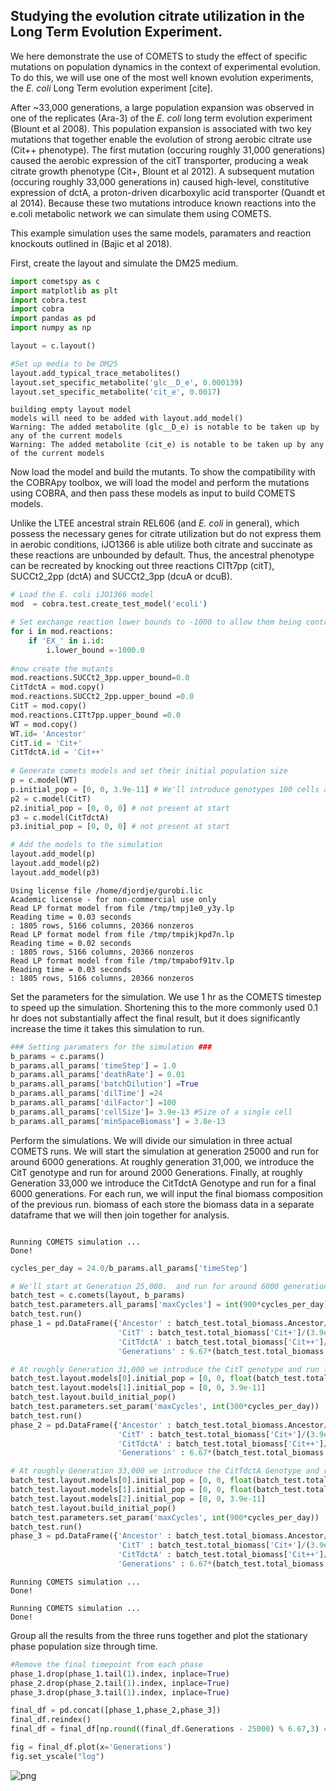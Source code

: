 ## Studying the evolution citrate utilization in the Long Term Evolution Experiment.

We here demonstrate the use of COMETS to study the effect of specific mutations on population dynamics in the context of experimental evolution. To do this, we will use one of the most well known evolution experiments, the *E. coli* Long Term evolution experiment [cite]. 

After ~33,000 generations, a large population expansion was observed in one of the replicates (Ara-3) of the *E. coli* long term evolution experiment (Blount et al 2008). This population expansion is associated with two key mutations that together enable the evolution of strong aerobic citrate use (Cit++ phenotype). The first mutation (occuring roughly 31,000 generations) caused the aerobic expression of the citT transporter, producing a weak citrate growth phenotype (Cit+, Blount et al 2012). A subsequent mutation (occuring roughly 33,000 generations in) caused high-level, constitutive expression of dctA, a proton-driven dicarboxylic acid transporter (Quandt et al 2014). Because these two mutations introduce known reactions into the e.coli metabolic network we can simulate them using COMETS.

This example simulation uses the same models, paramaters and reaction knockouts outlined in (Bajic et al 2018).

First, create the layout and simulate the DM25 medium. 


```python
import cometspy as c
import matplotlib as plt
import cobra.test
import cobra
import pandas as pd
import numpy as np

layout = c.layout()

#Set up media to be DM25
layout.add_typical_trace_metabolites()
layout.set_specific_metabolite('glc__D_e', 0.000139)
layout.set_specific_metabolite('cit_e', 0.0017)
```

    building empty layout model
    models will need to be added with layout.add_model()
    Warning: The added metabolite (glc__D_e) is notable to be taken up by any of the current models
    Warning: The added metabolite (cit_e) is notable to be taken up by any of the current models


Now load the model and build the mutants. To show the compatibility with the COBRApy toolbox, we will load the model and perform the mutations using COBRA, and then pass these models as input to build COMETS models. 

Unlike the LTEE ancestral strain REL606 (and *E. coli* in general), which possess the necessary genes for citrate utilization but do not express them in aerobic conditions, iJO1366 is able utilize both citrate and succinate as these reactions are unbounded by default. Thus, the ancestral phenotype can be recreated by knocking out three reactions CITt7pp (citT), SUCCt2_2pp (dctA) and SUCCt2_3pp (dcuA or dcuB). 


```python
# Load the E. coli iJO1366 model 
mod  = cobra.test.create_test_model('ecoli')

# Set exchange reaction lower bounds to -1000 to allow them being controlled by COMETS 
for i in mod.reactions:
    if 'EX_' in i.id:
        i.lower_bound =-1000.0
        
#now create the mutants 
mod.reactions.SUCCt2_3pp.upper_bound=0.0
CitTdctA = mod.copy()
mod.reactions.SUCCt2_2pp.upper_bound =0.0
CitT = mod.copy()
mod.reactions.CITt7pp.upper_bound =0.0
WT = mod.copy()
WT.id= 'Ancestor'
CitT.id = 'Cit+'
CitTdctA.id = 'Cit++'
        
# Generate comets models and set their initial population size
p = c.model(WT)
p.initial_pop = [0, 0, 3.9e-11] # We'll introduce genotypes 100 cells at a time to avoid the risk of them going extinct through drift
p2 = c.model(CitT)
p2.initial_pop = [0, 0, 0] # not present at start
p3 = c.model(CitTdctA)
p3.initial_pop = [0, 0, 0] # not present at start

# Add the models to the simulation 
layout.add_model(p)
layout.add_model(p2)
layout.add_model(p3)
```

    Using license file /home/djordje/gurobi.lic
    Academic license - for non-commercial use only
    Read LP format model from file /tmp/tmpj1e0_y3y.lp
    Reading time = 0.03 seconds
    : 1805 rows, 5166 columns, 20366 nonzeros
    Read LP format model from file /tmp/tmpikjkpd7n.lp
    Reading time = 0.02 seconds
    : 1805 rows, 5166 columns, 20366 nonzeros
    Read LP format model from file /tmp/tmpabof91tv.lp
    Reading time = 0.03 seconds
    : 1805 rows, 5166 columns, 20366 nonzeros


Set the parameters for the simulation. We use 1 hr as the COMETS timestep to speed up the simulation. Shortening this to the more commonly used 0.1 hr does not substantially affect the final result, but it does significantly increase the time it takes this simulation to run.


```python
### Setting paramaters for the simulation ###
b_params = c.params()
b_params.all_params['timeStep'] = 1.0 
b_params.all_params['deathRate'] = 0.01
b_params.all_params['batchDilution'] =True
b_params.all_params['dilTime'] =24
b_params.all_params['dilFactor'] =100
b_params.all_params['cellSize']= 3.9e-13 #Size of a single cell
b_params.all_params['minSpaceBiomass'] = 3.8e-13
```

Perform the simulations. We will divide our simulation in three actual COMETS runs. We will start the simulation at generation 25000 and run for around 6000 generations. At roughly generation 31,000, we introduce the CitT genotype and run for around 2000 Generations. Finally, at roughly Generation 33,000 we introduce the CitTdctA Genotype and run for a final 6000 generations. For each run, we will input the final biomass composition of the previous run. biomass of each store the biomass data in a separate dataframe that we will then join together for analysis. 


```python

```
    
    Running COMETS simulation ...
    Done!



```python
cycles_per_day = 24.0/b_params.all_params['timeStep']

# We'll start at Generation 25,000.  and run for around 6000 generations
batch_test = c.comets(layout, b_params)
batch_test.parameters.all_params['maxCycles'] = int(900*cycles_per_day)
batch_test.run()
phase_1 = pd.DataFrame({'Ancestor' : batch_test.total_biomass.Ancestor/(3.9e-13),
                        'CitT' : batch_test.total_biomass['Cit+']/(3.9e-13),
                        'CitTdctA' : batch_test.total_biomass['Cit++']/(3.9e-13),
                        'Generations' : 6.67*(batch_test.total_biomass.cycle+1)/cycles_per_day + 25000})

# At roughly Generation 31,000 we introduce the CitT genotype and run for around 2000 Generations
batch_test.layout.models[0].initial_pop = [0, 0, float(batch_test.total_biomass.Ancestor.tail(1))]
batch_test.layout.models[1].initial_pop = [0, 0, 3.9e-11]
batch_test.layout.build_initial_pop()
batch_test.parameters.set_param('maxCycles', int(300*cycles_per_day))
batch_test.run()
phase_2 = pd.DataFrame({'Ancestor' : batch_test.total_biomass.Ancestor/(3.9e-13),
                        'CitT' : batch_test.total_biomass['Cit+']/(3.9e-13),
                        'CitTdctA' : batch_test.total_biomass['Cit++']/(3.9e-13),
                        'Generations' : 6.67*(batch_test.total_biomass.cycle)/cycles_per_day + max(phase_1.Generations)})

# At roughly Generation 33,000 we introduce the CitTdctA Genotype and run for a final 6000 generationr 
batch_test.layout.models[0].initial_pop = [0, 0, float(batch_test.total_biomass.Ancestor.tail(1))]
batch_test.layout.models[1].initial_pop = [0, 0, float(batch_test.total_biomass['Cit+'].tail(1))]
batch_test.layout.models[2].initial_pop = [0, 0, 3.9e-11]
batch_test.layout.build_initial_pop()
batch_test.parameters.set_param('maxCycles', int(900*cycles_per_day))
batch_test.run()
phase_3 = pd.DataFrame({'Ancestor' : batch_test.total_biomass.Ancestor/(3.9e-13),
                        'CitT' : batch_test.total_biomass['Cit+']/(3.9e-13),
                        'CitTdctA' : batch_test.total_biomass['Cit++']/(3.9e-13),
                        'Generations' : 6.67*(batch_test.total_biomass.cycle)/cycles_per_day + max(phase_2.Generations) })
```

    
    Running COMETS simulation ...
    Done!
    
    Running COMETS simulation ...
    Done!


Group all the results from the three runs together and plot the stationary phase population size through time. 


```python
#Remove the final timepoint from each phase
phase_1.drop(phase_1.tail(1).index, inplace=True)
phase_2.drop(phase_2.tail(1).index, inplace=True)
phase_3.drop(phase_3.tail(1).index, inplace=True)

final_df = pd.concat([phase_1,phase_2,phase_3])
final_df.reindex()
final_df = final_df[np.round((final_df.Generations - 25000) % 6.67,3) == 6.67]
```


```python
fig = final_df.plot(x='Generations')
fig.set_yscale("log")
```


![png](../img/citrate_1.png)

